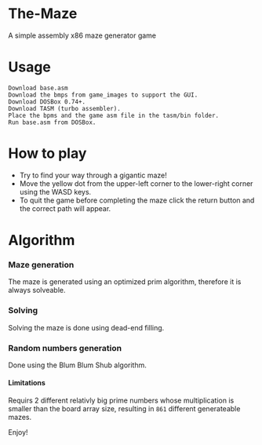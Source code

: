 # The-Maze
A simple assembly x86 maze generator game

# Usage
    
    Download base.asm
    Download the bmps from game_images to support the GUI.
    Download DOSBox 0.74+.
    Download TASM (turbo assembler).
    Place the bpms and the game asm file in the tasm/bin folder.
    Run base.asm from DOSBox.
    
# How to play
    
  - Try to find your way through a gigantic maze!
  - Move the yellow dot from the upper-left corner to the lower-right corner using the WASD keys.
  - To quit the game before completing the maze click the return button and the correct path will appear.

# Algorithm

### Maze generation

The maze is generated using an optimized prim algorithm, therefore it is always solveable.

### Solving 

Solving the maze is done using dead-end filling.

### Random numbers generation

Done using the Blum Blum Shub algorithm.

  #### Limitations

  Requirs 2 different relativly big prime numbers whose multiplication is smaller than the board array size, resulting in ```861``` different generateable mazes.
  
  
  
Enjoy!
 
